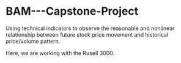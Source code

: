 # BAM---Capstone-Project

Using technical indicators to observe the reasonable and nonlinear relationship between future stock price movement and historical price/volume pattern. 

Here, we are working with the Rusell 3000.
